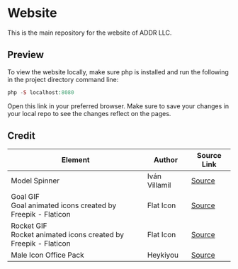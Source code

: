 # Website
This is the main repository for the website of ADDR LLC. 

## Preview 
To view the website locally, make sure php is installed and run the following in the project directory command line: <br>
```php
php -S localhost:8080
```
Open this link in your preferred browser. Make sure to save your changes in your local repo to see the changes reflect on the pages.


## Credit 
| Element | Author       | Source Link                                                                 |
|---------|--------------|-----------------------------------------------------------------------------|
| Model Spinner | Iván Villamil | [Source](https://www.sliderrevolution.com/resources/css-loaders/) |
| Goal GIF<br>Goal animated icons created by Freepik - Flaticon | Flat Icon | [Source](https://www.flaticon.com/free-animated-icons/goal) |
| Rocket GIF<br>Rocket animated icons created by Freepik - Flaticon | Flat Icon | [Source](https://www.flaticon.com/free-animated-icons/rocket) |
| Male Icon Office Pack | Heykiyou | [Source](https://www.flaticon.com/packs/office-avatar-16683414) |

